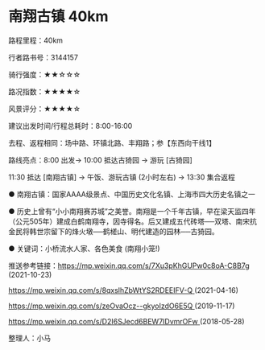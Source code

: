 # 南翔古镇 40km

路程里程：40km

行者路书号：3144157

骑行强度：★★☆☆☆

路况指数：★★★★☆

风景评分：★★★★☆

建议出发时间/行程总耗时：8:00-16:00

去程、返程相同：场中路、环镇北路、丰翔路；参【东西向干线1】

路线亮点：8:00 出发→ 10:00 抵达古猗园 → 游玩 \[古猗园]

11:30 抵达 \[南翔古镇] → 午饭、游玩古镇 (2小时左右) → 13:30 集合返程

● 南翔古镇：国家AAAA级景点、中国历史文化名镇、上海市四大历史名镇之一

● 历史上曾有“小小南翔赛苏城”之美誉。南翔是一个千年古镇，早在梁天监四年（公元505年）建成白鹤南翔寺，因寺得名。后又建成五代砖塔──双塔、南宋抗金民将韩世宗留下的烽火墩──鹤槎山、明代建造的园林──古猗园。

● 关键词：小桥流水人家、各色美食 (南翔小笼!)

推送参考链接：[https://mp.weixin.qq.com/s/7Xu3pKhGUPw0c8oA-C8B7g ](https://mp.weixin.qq.com/s/7Xu3pKhGUPw0c8oA-C8B7g)(2021-10-23)

[https://mp.weixin.qq.com/s/8qxslhZbWtYS2RDEEIFV-Q ](https://mp.weixin.qq.com/s/8qxslhZbWtYS2RDEEIFV-Q)(2021-04-16)

[https://mp.weixin.qq.com/s/zeOvaOcz--gkyoIzdO6E5Q ](https://mp.weixin.qq.com/s/zeOvaOcz--gkyoIzdO6E5Q)(2019-11-17)

[https://mp.weixin.qq.com/s/D2I6SJecd6BEW7IDvmrOFw ](https://mp.weixin.qq.com/s/D2I6SJecd6BEW7IDvmrOFw)(2018-05-28)

整理人：小马
